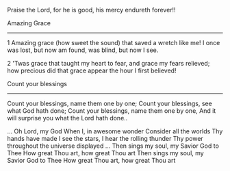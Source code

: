 Praise the Lord, for he is good, his mercy endureth forever!!

Amazing Grace
*************
1 Amazing grace (how sweet the sound)
that saved a wretch like me!
I once was lost, but now am found,
was blind, but now I see.

2 'Twas grace that taught my heart to fear,
and grace my fears relieved;
how precious did that grace appear
the hour I first believed!

Count your blessings
********************
Count your blessings, name them one by one;
Count your blessings, see what God hath done;
Count your blessings, name them one by one,
    And it will surprise you what the Lord hath done..

… Oh Lord, my God
When I, in awesome wonder
Consider all the worlds Thy hands have made
I see the stars, I hear the rolling thunder
Thy power throughout the universe displayed
… Then sings my soul, my Savior God to Thee
How great Thou art, how great Thou art
Then sings my soul, my Savior God to Thee
How great Thou art, how great Thou art


